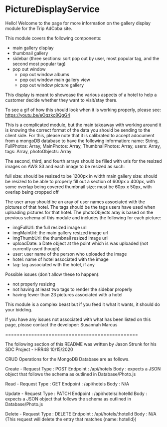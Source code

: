# PictureDisplayService

Hello! Welcome to the page for more information on the gallery display module for the Trip AdCoba site.

This module covers the following components:
  - main gallery display
  - thumbnail gallery
  - sidebar (three sections: sort pop out by user, most popular tag, and the second most popular tag)
  - pop out window
    - pop out window albums
    - pop out window main gallery view
    - pop out window picture gallery

This display is meant to showcase the various aspects of a hotel to help a customer decide whether they want to visit/stay there.

To see a gif of how this should look when it is working properly, please see: https://youtu.be/eOqzkc8QgG4

This is a complicated module, but the main takeaway with working around it is knowing the correct format of the data you should be sending to the client side. For this, please note that it is calibrated to accept adocument from a mongoDB database to have the following information:
  name: String,
  FullPhotos: Array,
  MainPhotos: Array,
  ThumbnailPhotos: Array,
  users: Array,
  tags: Array,
  photoObjects: Array

The second, third, and fourth arrays should be filled with urls for the resized images on AWS S3 and each image to be resized as such:

  full size: should be resized to be 1200px in width
  main gallery size: should be resized to be able to properly fill out a section of 600px x 400px, with some overlap being covered
  thumbnail size: must be 60px x 50px, with overlap being cropped off

The user array should be an aray of user names associated with the pictures of that hotel.
The tags should be the tags users have used when uploading pictures for that hotel.
The photoObjects aray is based on the previous schema of this module and includes the following for each picture:
  - imgFullUrl: the full resized image url
  - imgMainUrl: the main gallery resized image url
  - imgThumbUrl: the thumbnail resized image url
  - uploadDate: a Date object at the point which is was uploaded (not currently used though)
  - user: user name of the person who uploaded the image
  - hotel: name of hotel associated with the image
  - tag: tag associated with the hotel, if any

Possible issues (don't allow these to happen):
  - not properly resizing
  - not having at least two tags to render the sidebar properly
  - having fewer than 23 pictures associated with a hotel

This module is a complex beast but if you feed it what it wants, it should do your bidding.

If you have any issues not associated with what has been listed on this page, please contact the developer: Susannah Marcus

==============================================

The following section of this README was written by Jason Strunk for his SDC Project - HRR48 10/15/2020

CRUD Operations for the MongoDB Database are as follows.

Create -
  Request Type : POST
  Endpoint : /api/hotels
  Body : expects a JSON object that follows the schema as outlined in Database/Photo.js

Read -
  Request Type : GET
  Endpoint : /api/hotels
  Body : N/A

Update -
  Request Type : PATCH
  Endpoint : /api/hotels/:hotelId
  Body : expects a JSON object that follows the schema as outlined in Database/Photo.js

Delete -
  Request Type : DELETE
  Endpoint : /api/hotels/:hotelId
  Body : N/A (This request will delete the entry that matches {name: hotelId})
